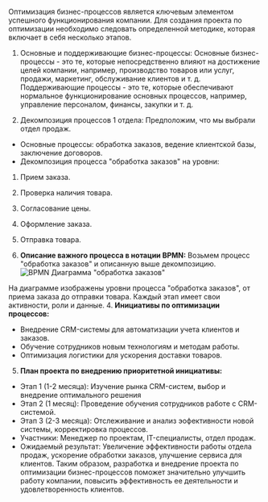 Оптимизация бизнес-процессов является ключевым элементом успешного функционирования компании.
Для создания проекта по оптимизации необходимо следовать определенной методике, которая включает в себя несколько этапов.
1. Основные и поддерживающие бизнес-процессы:
Основные бизнес-процессы - это те, которые непосредственно влияют на достижение целей компании, например, производство товаров или услуг, продажи, маркетинг, обслуживание клиентов и т. д.
Поддерживающие процессы - это те, которые обеспечивают нормальное функционирование основных процессов, например, управление персоналом, финансы, закупки и т. д.

2. Декомпозиция процессов 1 отдела:
Предположим, что мы выбрали отдел продаж.
- Основные процессы: обработка заказов, ведение клиентской базы, заключение договоров.
- Декомпозиция процесса "обработка заказов" на уровни:
1. Прием заказа.
2. Проверка наличия товара.
3. Согласование цены.
4. Оформление заказа.
5. Отправка товара.

3. **Описание важного процесса в нотации BPMN:**
Возьмем процесс "обработка заказов" и описанную выше декомпозицию.
![BPMN Диаграмма "обработка заказов"]()

На диаграмме изображены уровни процесса "обработка заказов", от приема заказа до отправки товара. Каждый этап имеет свои активности, роли и данные.
4. **Инициативы по оптимизации процессов:**
- Внедрение CRM-системы для автоматизации учета клиентов и заказов.
- Обучение сотрудников новым технологиям и методам работы.
- Оптимизация логистики для ускорения доставки товаров.
5. **План проекта по внедрению приоритетной инициативы:**
- Этап 1 (1-2 месяца): Изучение рынка CRM-систем, выбор и внедрение оптимального решения
- Этап 2 (1 месяц): Проведение обучения сотрудников работе с CRM-системой.
- Этап 3 (2-3 месяца): Отслеживание и анализ эофективности новой системы, корректировка процессов.
- Участники: Менеджер по проектам, IT-специалисты, отдел продаж.
- Ожидаемый результат: Увеличение эффективности работы отдела продаж, ускорение обработки заказов, улучшение сервиса для клиентов.
Таким образом, разработка и внедрение проекта по оптимизации бизнес-процессов поможет значительно улучшить работу компании, повысить эффективность ее деятельности и удовлетворенность клиентов.